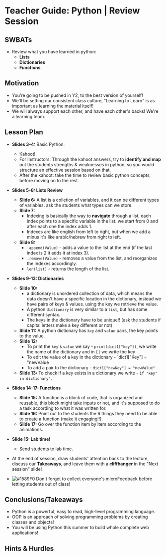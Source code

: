 # Teacher Guide: Python | Review Session

## SWBATs
- Review what you have learned in python:
    - **Lists**
    - **Dictionaries**
    - **Functions** 

## Motivation
- You’re going to be pushed in Y2, to the best version of yourself!
- We'll be setting our consistent class culture, "Learning to Learn" is as important as learning the material itself!
- We will always support each other, and have each other's backs! We're a learning team.


## Lesson Plan
- **Slides 3-4:** Basic Python:
    - Kahoot!
    - For Instructors: Through the kahoot answers, try to **identify and map** out the students strengths & weaknesses in python, so you would structure an effective session based on that.
    - After the kahoot: take the time to review basic python concepts, before moving on to the rest.

- **Slides 5-8: Lists Review**
	- **Slide 6:** A list is a colletion of variables, and it can be different types of variables. ask the students what types can we store.
	- **Slide 7:** 
		- Indexing is basically the way to **navigate** through a list, each index points to a specific variable in the list. we start from 0 and after each one the index adds 1.
		- Indexes are like english from left to right, but when we add a minus it's like arabic/hebrew from right to left.
	- **Slide 8:**
		- `.append(Value)` - adds a value to the list at the end (if the last index is 2 it adds it at index 3).
		- `.remove(Value)` - removes a value from the list, and reorganizes the indexes accordingly.
		- `len(list)` - returns the length of the list.


- **Slides 9-13: Dictionaries**
	- **Slide 10:** 
		- a dictionary is unordered collection of data, which means the data doesn't have a specific location in the dictionary, instead we have pairs of keys & values. using the key we retrieve the value.
		- A python `dictionary` is very similar to a `list`, but has some different syntax.
		- The keys in the dictionary have to be unique!! (ask the students if capital letters make a key different or not)
	- **Slide 11:** A python dictionary has `key` and `value` pairs, the key points to the value.
	- **Slide 12:** 
		- To print the `key`'s `value` we say - `print(dict1["key"])`, we write the name of the dictionary and in `[]` we write the key
		- To edit the value of a key in the dictionary - `dict1["Key"] = "newValue
		- To add a pair to the dictionary - `dict1["newKey"] = "newValue"`
	- **Slide 13:** To check if a key exists in a dictionary we write - `if "key" in dictionary"`.


- **Slides 14-17: Functions**
	- **Slide 15:** A function is a block of code, that is organized and reusable, this block might take inputs or not, and it's supposed to do a task according to what it was written for.
	- **Slide 16:** Point out to the students the 6 things they need to be able to create a function (make it engaging!!).
	- **Slide 17:** Go over the function item by item according to the animations.

- **Slide 15: Lab time!**
    - Send students to lab time.
- At the end of session, draw students' attention back to the lecture, discuss our **Takeaways**, and leave them with a **cliffhanger** in the "Next session" slide!
- ![#1589F0](https://via.placeholder.com/15/1589F0/000000?text=+) Don't forget to collect everyone's microFeedback before letting students out of class!




## Conclusions/Takeaways  
- Python is a powerful, easy to read, high-level programming language.
- OOP is an approach of solving programming problems by creating classes and objects!  
- You will be using Python this summer to build whole complete web applications!


## Hints & Hurdles

